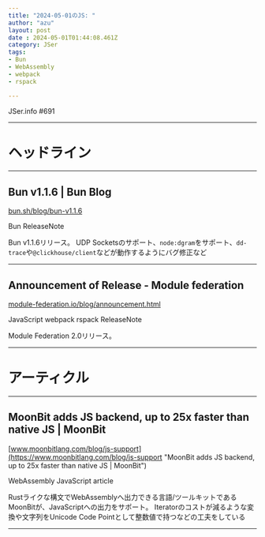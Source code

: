 ```yaml
---
title: "2024-05-01のJS: "
author: "azu"
layout: post
date : 2024-05-01T01:44:08.461Z
category: JSer
tags:
- Bun
- WebAssembly
- webpack
- rspack

---
```


JSer.info #691

----

<h1 class="site-genre">ヘッドライン</h1>

----

## Bun v1.1.6 | Bun Blog
[bun.sh/blog/bun-v1.1.6](https://bun.sh/blog/bun-v1.1.6 "Bun v1.1.6 | Bun Blog")
<p class="jser-tags jser-tag-icon"><span class="jser-tag">Bun</span> <span class="jser-tag">ReleaseNote</span></p>

Bun v1.1.6リリース。
UDP Socketsのサポート、`node:dgram`をサポート、`dd-trace`や`@clickhouse/client`などが動作するようにバグ修正など


----

## Announcement of Release - Module federation
[module-federation.io/blog/announcement.html](https://module-federation.io/blog/announcement.html "Announcement of Release - Module federation")
<p class="jser-tags jser-tag-icon"><span class="jser-tag">JavaScript</span> <span class="jser-tag">webpack</span> <span class="jser-tag">rspack</span> <span class="jser-tag">ReleaseNote</span></p>

Module Federation 2.0リリース。


----
<h1 class="site-genre">アーティクル</h1>

----

## MoonBit adds JS backend, up to 25x faster than native JS | MoonBit
[www.moonbitlang.com/blog/js-support](https://www.moonbitlang.com/blog/js-support "MoonBit adds JS backend, up to 25x faster than native JS | MoonBit")
<p class="jser-tags jser-tag-icon"><span class="jser-tag">WebAssembly</span> <span class="jser-tag">JavaScript</span> <span class="jser-tag">article</span></p>

Rustライクな構文でWebAssemblyへ出力できる言語/ツールキットであるMoonBitが、JavaScriptへの出力をサポート。
Iteratorのコストが減るような変換や文字列をUnicode Code Pointとして整数値で持つなどの工夫をしている


----
